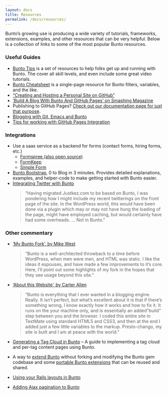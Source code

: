 ```yaml
---
layout: docs
title: Resources
permalink: /docs/resources/
---
```


Bunto’s growing use is producing a wide variety of tutorials, frameworks, extensions, examples, and other resources that can be very helpful. Below is a collection of links to some of the most popular Bunto resources.

### Useful Guides

- [Bunto Tips](https://Bunto.tips) is a set of resources to help folks get up and running with Bunto. The cover all skill levels, and even include some great video tutorials.
- [Bunto Cheatsheet](https://cheat.bunto.tips) is a single-page resource for Bunto filters, variables, and the like.
- [“Creating and Hosting a Personal Site on GitHub”](http://jmcglone.com/guides/github-pages/)
- [‘Build A Blog With Bunto And GitHub Pages’ on Smashing Magazine](http://www.smashingmagazine.com/2014/08/01/build-blog-bunto-github-pages/)
- Publishing to GitHub Pages? [Check out our documentation page for just that purpose](/docs/github-pages/).
- [Blogging with Git, Emacs and Bunto](http://metajack.im/2009/01/23/blogging-with-git-emacs-and-bunto/)
- [Tips for working with GitHub Pages Integration](https://gist.github.com/jedschneider/2890453)

### Integrations

- Use a saas service as a backend for forms (contact forms, hiring forms, etc.)
  - [Formspree (also open source)](http://formspree.io/)
  - [FormKeep](https://formkeep.com/guides/contact-form-bunto?utm_source=github&utm_medium=bunto-docs&utm_campaign=contact-form-bunto)
  - [Simple Form](http://getsimpleform.com/)
- [Bunto Bootstrap](http://buntobootstrap.com), 0 to Blog in 3 minutes. Provides detailed explanations, examples, and helper-code to make getting started with Bunto easier.
- [Integrating Twitter with Bunto](http://www.justkez.com/integrating-twitter-with-bunto/)
  > “Having migrated Justkez.com to be based on Bunto, I was pondering how I might include my recent twitterings on the front page of the site. In the WordPress world, this would have been done via a plugin which may or may not have hung the loading of the page, might have employed caching, but would certainly have had some overheads. … Not in Bunto.”

### Other commentary

- [‘My Bunto Fork’, by Mike West](https://mikewest.org/2009/11/my-bunto-fork)

  > “Bunto is a well-architected throwback to a time before WordPress, when men were men, and HTML was static. I like the ideas it espouses, and have made a few improvements to it’s core. Here, I’ll point out some highlights of my fork in the hopes that they see usage beyond this site.”

- [‘About this Website’, by Carter Allen](http://cartera.me/2010/08/12/about-this-website/)

  > “Bunto is everything that I ever wanted in a blogging engine. Really. It isn’t perfect, but what’s excellent about it is that if there’s something wrong, I know exactly how it works and how to fix it. It runs on the your machine only, and is essentially an added”build" step between you and the browser. I coded this entire site in TextMate using standard HTML5 and CSS3, and then at the end I added just a few little variables to the markup. Presto-chango, my site is built and I am at peace with the world.”

- [Generating a Tag Cloud in Bunto](http://www.justkez.com/generating-a-tag-cloud-in-bunto/) – A guide to implementing a tag cloud and per-tag content pages using Bunto.
- A way to [extend Bunto](https://github.com/rfelix/bunto_ext) without forking and modifying the Bunto gem codebase and some [portable Bunto extensions](https://wiki.github.com/rfelix/bunto_ext/extensions) that can be reused and shared.
- [Using your Rails layouts in Bunto](http://numbers.brighterplanet.com/2010/08/09/sharing-rails-views-with-bunto)
- [Adding Ajax pagination to Bunto](https://eduardoboucas.com/blog/2014/11/05/adding-ajax-pagination-to-bunto.html)
